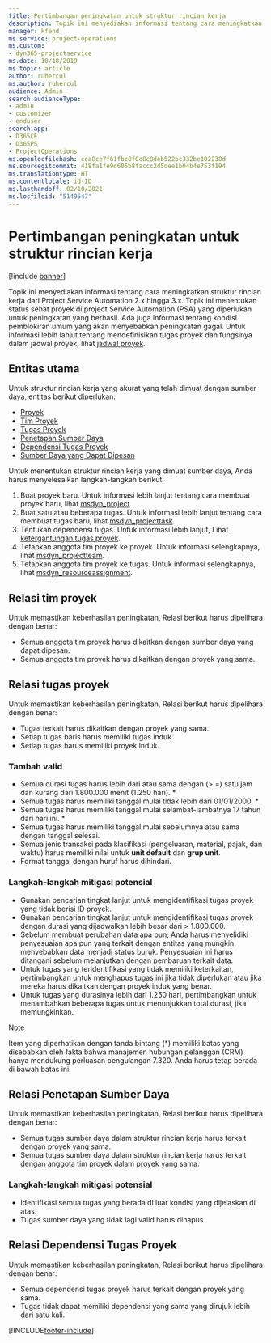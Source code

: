 ```yaml
---
title: Pertimbangan peningkatan untuk struktur rincian kerja
description: Topik ini menyediakan informasi tentang cara meningkatkan struktur rincian kerja dari Project Service Automation 2.x hingga 3.x.
manager: kfend
ms.service: project-operations
ms.custom:
- dyn365-projectservice
ms.date: 10/18/2019
ms.topic: article
author: ruhercul
ms.author: ruhercul
audience: Admin
search.audienceType:
- admin
- customizer
- enduser
search.app:
- D365CE
- D365PS
- ProjectOperations
ms.openlocfilehash: cea8ce7f61fbc0f0c8c8deb522bc332be102238d
ms.sourcegitcommit: 418fa1fe9d605b8faccc2d5dee1b04b4e753f194
ms.translationtype: HT
ms.contentlocale: id-ID
ms.lasthandoff: 02/10/2021
ms.locfileid: "5149547"
---
```

# <a name="upgrade-considerations-for-the-work-breakdown-structure"></a>Pertimbangan peningkatan untuk struktur rincian kerja

[!include [banner](../includes/psa-now-project-operations.md)]

Topik ini menyediakan informasi tentang cara meningkatkan struktur rincian kerja dari Project Service Automation 2.x hingga 3.x. Topik ini menentukan status sehat proyek di project Service Automation (PSA) yang diperlukan untuk peningkatan yang berhasil. Ada juga informasi tentang kondisi pemblokiran umum yang akan menyebabkan peningkatan gagal. Untuk informasi lebih lanjut tentang mendefinisikan tugas proyek dan fungsinya dalam jadwal proyek, lihat [jadwal proyek](project-creating.md).

## <a name="key-entities"></a>Entitas utama
Untuk struktur rincian kerja yang akurat yang telah dimuat dengan sumber daya, entitas berikut diperlukan:

- [Proyek](https://docs.microsoft.com/dynamics365/customerengagement/on-premises/developer/entities/msdyn_project)
- [Tim Proyek](https://docs.microsoft.com/dynamics365/customerengagement/on-premises/developer/entities/msdyn_projectteam)
- [Tugas Proyek](https://docs.microsoft.com/dynamics365/customerengagement/on-premises/developer/entities/msdyn_projecttask)
- [Penetapan Sumber Daya](https://docs.microsoft.com/dynamics365/customerengagement/on-premises/developer/entities/msdyn_resourceassignment)
- [Dependensi Tugas Proyek](https://docs.microsoft.com/dynamics365/customerengagement/on-premises/developer/entities/msdyn_projecttaskdependency)
- [Sumber Daya yang Dapat Dipesan](https://docs.microsoft.com/dynamics365/customerengagement/on-premises/developer/entities/bookableresource)

Untuk menentukan struktur rincian kerja yang dimuat sumber daya, Anda harus menyelesaikan langkah-langkah berikut:

1. Buat proyek baru. Untuk informasi lebih lanjut tentang cara membuat proyek baru, lihat [msdyn_project](https://docs.microsoft.com/dynamics365/customerengagement/on-premises/developer/entities/msdyn_project).
2. Buat satu atau beberapa tugas. Untuk informasi lebih lanjut tentang cara membuat tugas baru, lihat [msdyn_projecttask](https://docs.microsoft.com/dynamics365/customerengagement/on-premises/developer/entities/msdyn_projecttask).
3. Tentukan dependensi tugas. Untuk informasi lebih lanjut, Lihat [ketergantungan tugas proyek](https://docs.microsoft.com/dynamics365/customerengagement/on-premises/developer/entities/msdyn_projecttaskdependency).
4. Tetapkan anggota tim proyek ke proyek. Untuk informasi selengkapnya, lihat [msdyn_projectteam](https://docs.microsoft.com/dynamics365/customerengagement/on-premises/developer/entities/msdyn_projectteam).
5. Tetapkan anggota tim proyek ke tugas. Untuk informasi selengkapnya, lihat [msdyn_resourceassignment](https://docs.microsoft.com/dynamics365/customerengagement/on-premises/developer/entities/msdyn_resourceassignment).

## <a name="project-team-relationships"></a>Relasi tim proyek

Untuk memastikan keberhasilan peningkatan, Relasi berikut harus dipelihara dengan benar:
- Semua anggota tim proyek harus dikaitkan dengan sumber daya yang dapat dipesan.
- Semua anggota tim proyek harus dikaitkan dengan proyek yang sama. 

## <a name="project-task-relationships"></a>Relasi tugas proyek
Untuk memastikan keberhasilan peningkatan, Relasi berikut harus dipelihara dengan benar:

- Tugas terkait harus dikaitkan dengan proyek yang sama.
- Setiap tugas baris harus memiliki tugas induk.
- Setiap tugas harus memiliki proyek induk.

### <a name="valid-conditions"></a>Tambah valid

- Semua durasi tugas harus lebih dari atau sama dengan (> =) satu jam dan kurang dari 1.800.000 menit (1.250 hari). *
- Semua tugas harus memiliki tanggal mulai tidak lebih dari 01/01/2000. *
- Semua tugas harus memiliki tanggal mulai selambat-lambatnya 17 tahun dari hari ini. *
- Semua tugas harus memiliki tanggal mulai sebelumnya atau sama dengan tanggal selesai.
- Semua jenis transaksi pada klasifikasi (pengeluaran, material, pajak, dan waktu) harus memiliki nilai untuk **unit default** dan **grup unit**.
- Format tanggal dengan huruf harus dihindari.

### <a name="potential-mitigation-steps"></a>Langkah-langkah mitigasi potensial
- Gunakan pencarian tingkat lanjut untuk mengidentifikasi tugas proyek yang tidak berisi ID proyek.
- Gunakan pencarian tingkat lanjut untuk mengidentifikasi tugas proyek dengan durasi yang dijadwalkan lebih besar dari > 1.800.000.
- Sebelum membuat perubahan data apa pun, Anda harus menyelidiki penyesuaian apa pun yang terkait dengan entitas yang mungkin menyebabkan data menjadi status buruk. Penyesuaian ini harus ditangani sebelum melanjutkan dengan pembaruan terkait data.
- Untuk tugas yang teridentifikasi yang tidak memiliki keterkaitan, pertimbangkan untuk menghapus tugas ini jika tidak diperlukan atau jika mereka harus dikaitkan dengan proyek induk yang benar.
- Untuk tugas yang durasinya lebih dari 1.250 hari, pertimbangkan untuk menambahkan beberapa tugas untuk menunjukkan total durasi, jika memungkinkan.

> [!NOTE]
> Item yang diperhatikan dengan tanda bintang (\*) memiliki batas yang disebabkan oleh fakta bahwa manajemen hubungan pelanggan (CRM) hanya mendukung perluasan pengulangan 7.320. Anda harus tetap berada di bawah batas ini.

## <a name="resource-assignment-relationships"></a>Relasi Penetapan Sumber Daya
Untuk memastikan keberhasilan peningkatan, Relasi berikut harus dipelihara dengan benar:

- Semua tugas sumber daya dalam struktur rincian kerja harus terkait dengan proyek yang sama.
- Semua tugas sumber daya dalam struktur rincian kerja harus terkait dengan anggota tim proyek dalam proyek yang sama.

### <a name="potential-mitigation-steps"></a>Langkah-langkah mitigasi potensial
- Identifikasi semua tugas yang berada di luar kondisi yang dijelaskan di atas.  
- Tugas sumber daya yang tidak lagi valid harus dihapus.

## <a name="project-task-dependency-relationships"></a>Relasi Dependensi Tugas Proyek
Untuk memastikan keberhasilan peningkatan, Relasi berikut harus dipelihara dengan benar:

- Semua dependensi tugas proyek harus terkait dengan proyek yang sama.
- Tugas tidak dapat memiliki dependensi yang sama yang dirujuk lebih dari satu kali.


[!INCLUDE[footer-include](../includes/footer-banner.md)]